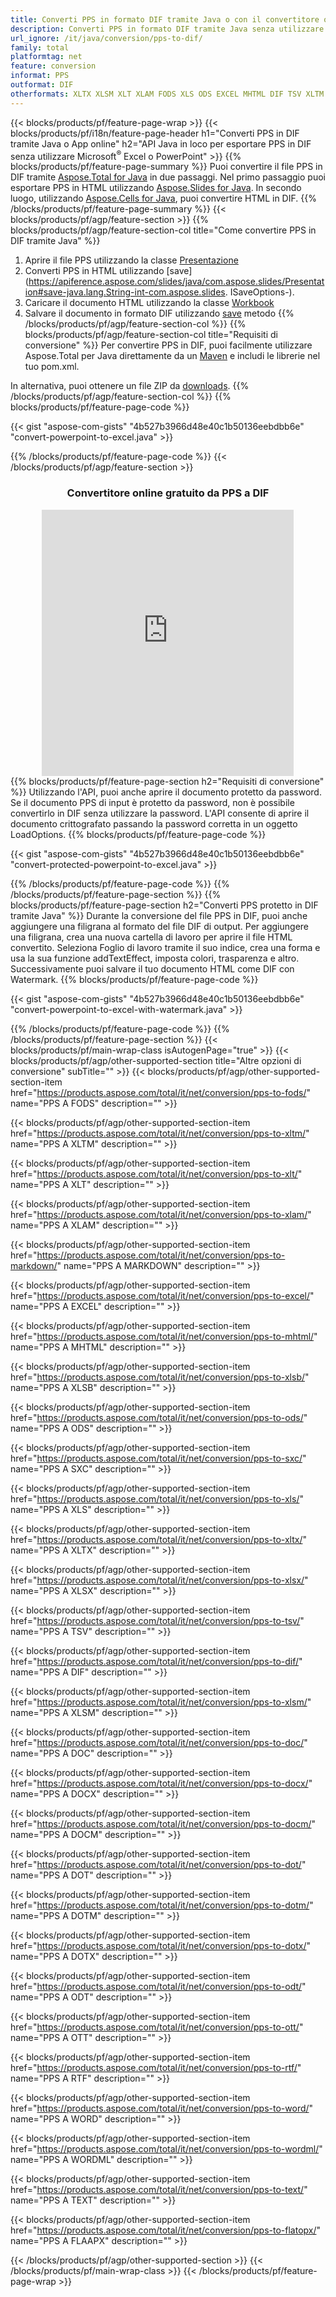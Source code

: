 ```yaml
---
title: Converti PPS in formato DIF tramite Java o con il convertitore online gratuito
description: Converti PPS in formato DIF tramite Java senza utilizzare Microsoft Excel o PowerPoint o in linea. Prova rapidamente il convertitore online gratuito da POT a CSV prima di integrare il codice. 
url_ignore: /it/java/conversion/pps-to-dif/
family: total
platformtag: net
feature: conversion
informat: PPS
outformat: DIF
otherformats: XLTX XLSM XLT XLAM FODS XLS ODS EXCEL MHTML DIF TSV XLTM MARKDOWN SXC XLSX XLSB DOC DOCX DOCM DOT DOTM DOTX ODT OTT RTF WORD WORDML TEXT FLATOPX
---
```

{{< blocks/products/pf/feature-page-wrap >}}
{{< blocks/products/pf/i18n/feature-page-header h1="Converti PPS in DIF tramite Java o App online" h2="API Java in loco per esportare PPS in DIF senza utilizzare Microsoft<sup>&reg;</sup> Excel o PowerPoint" >}}
{{% blocks/products/pf/feature-page-summary %}}
Puoi convertire il file PPS in DIF tramite [Aspose.Total for Java](https://products.aspose.com/total/java/) in due passaggi. Nel primo passaggio puoi esportare PPS in HTML utilizzando [Aspose.Slides for Java](https://products.aspose.com/slides/java/). In secondo luogo, utilizzando [Aspose.Cells for Java](https://products.aspose.com/cells/java/), puoi convertire HTML in DIF.
{{% /blocks/products/pf/feature-page-summary  %}}
{{< blocks/products/pf/agp/feature-section >}}
{{% blocks/products/pf/agp/feature-section-col title="Come convertire PPS in DIF tramite Java" %}}
1. Aprire il file PPS utilizzando la classe [Presentazione](https://apiference.aspose.com/slides/java/com.aspose.slides/Presentation)
2. Converti PPS in HTML utilizzando [save](https://apiference.aspose.com/slides/java/com.aspose.slides/Presentation#save-java.lang.String-int-com.aspose.slides. ISaveOptions-).
3. Caricare il documento HTML utilizzando la classe [Workbook](https://apiference.aspose.com/cells/java/com.aspose.cells/Workbook)
4. Salvare il documento in formato DIF utilizzando [save](https://apiference.aspose.com/cells/java/com.aspose.cells/workbook#save(java.lang.String,%20com.aspose.cells.SaveOptions)) metodo
{{% /blocks/products/pf/agp/feature-section-col %}}
{{% blocks/products/pf/agp/feature-section-col title="Requisiti di conversione" %}}
Per convertire PPS in DIF, puoi facilmente utilizzare Aspose.Total per Java direttamente da un [Maven](https://releases.aspose.com/total/java/) e includi le librerie nel tuo pom.xml.

In alternativa, puoi ottenere un file ZIP da [downloads](https://releases.aspose.com/total/java).
{{% /blocks/products/pf/agp/feature-section-col %}}
{{% blocks/products/pf/feature-page-code %}}

{{< gist "aspose-com-gists" "4b527b3966d48e40c1b50136eebdbb6e" "convert-powerpoint-to-excel.java" >}}


{{% /blocks/products/pf/feature-page-code %}}
{{< /blocks/products/pf/agp/feature-section >}}
<div class="container-fluid agp-content bg-white aboutfile box-1 vh100 section nopbtm">
<div class=container>
<div class=row>
<div class="demobox tc col-md-12 padding-0" align="center">

<h3>Convertitore online gratuito da PPS a DIF</h3>

<iframe style="border: none; height: 426px;" scrolling="no" src="https://total-conversion-app-65z5r2lp.qa.k8s.dynabic.com/?to=dif&from=pps" id="child-iframe" width="80%"></iframe>

</div></div>
</div></div>
{{% blocks/products/pf/feature-page-section  h2="Requisiti di conversione" %}}
Utilizzando l'API, puoi anche aprire il documento protetto da password. Se il documento PPS di input è protetto da password, non è possibile convertirlo in DIF senza utilizzare la password. L'API consente di aprire il documento crittografato passando la password corretta in un oggetto LoadOptions.  
{{% blocks/products/pf/feature-page-code %}}

{{< gist "aspose-com-gists" "4b527b3966d48e40c1b50136eebdbb6e" "convert-protected-powerpoint-to-excel.java" >}}

{{% /blocks/products/pf/feature-page-code  %}}
{{% /blocks/products/pf/feature-page-section %}}
{{% blocks/products/pf/feature-page-section  h2="Converti PPS protetto in DIF tramite Java" %}}
Durante la conversione del file PPS in DIF, puoi anche aggiungere una filigrana al formato del file DIF di output. Per aggiungere una filigrana, crea una nuova cartella di lavoro per aprire il file HTML convertito. Seleziona Foglio di lavoro tramite il suo indice, crea una forma e usa la sua funzione addTextEffect, imposta colori, trasparenza e altro. Successivamente puoi salvare il tuo documento HTML come DIF con Watermark. 
{{% blocks/products/pf/feature-page-code %}}

{{< gist "aspose-com-gists" "4b527b3966d48e40c1b50136eebdbb6e" "convert-powerpoint-to-excel-with-watermark.java" >}}

{{% /blocks/products/pf/feature-page-code  %}}
{{% /blocks/products/pf/feature-page-section %}}
{{< blocks/products/pf/main-wrap-class isAutogenPage="true" >}}
{{< blocks/products/pf/agp/other-supported-section title="Altre opzioni di conversione" subTitle="" >}}
{{< blocks/products/pf/agp/other-supported-section-item href="https://products.aspose.com/total/it/net/conversion/pps-to-fods/" name="PPS A FODS" description="" >}}

{{< blocks/products/pf/agp/other-supported-section-item href="https://products.aspose.com/total/it/net/conversion/pps-to-xltm/" name="PPS A XLTM" description="" >}}

{{< blocks/products/pf/agp/other-supported-section-item href="https://products.aspose.com/total/it/net/conversion/pps-to-xlt/" name="PPS A XLT" description="" >}}

{{< blocks/products/pf/agp/other-supported-section-item href="https://products.aspose.com/total/it/net/conversion/pps-to-xlam/" name="PPS A XLAM" description="" >}}

{{< blocks/products/pf/agp/other-supported-section-item href="https://products.aspose.com/total/it/net/conversion/pps-to-markdown/" name="PPS A MARKDOWN" description="" >}}

{{< blocks/products/pf/agp/other-supported-section-item href="https://products.aspose.com/total/it/net/conversion/pps-to-excel/" name="PPS A EXCEL" description="" >}}

{{< blocks/products/pf/agp/other-supported-section-item href="https://products.aspose.com/total/it/net/conversion/pps-to-mhtml/" name="PPS A MHTML" description="" >}}

{{< blocks/products/pf/agp/other-supported-section-item href="https://products.aspose.com/total/it/net/conversion/pps-to-xlsb/" name="PPS A XLSB" description="" >}}

{{< blocks/products/pf/agp/other-supported-section-item href="https://products.aspose.com/total/it/net/conversion/pps-to-ods/" name="PPS A ODS" description="" >}}

{{< blocks/products/pf/agp/other-supported-section-item href="https://products.aspose.com/total/it/net/conversion/pps-to-sxc/" name="PPS A SXC" description="" >}}

{{< blocks/products/pf/agp/other-supported-section-item href="https://products.aspose.com/total/it/net/conversion/pps-to-xls/" name="PPS A XLS" description="" >}}

{{< blocks/products/pf/agp/other-supported-section-item href="https://products.aspose.com/total/it/net/conversion/pps-to-xltx/" name="PPS A XLTX" description="" >}}

{{< blocks/products/pf/agp/other-supported-section-item href="https://products.aspose.com/total/it/net/conversion/pps-to-xlsx/" name="PPS A XLSX" description="" >}}

{{< blocks/products/pf/agp/other-supported-section-item href="https://products.aspose.com/total/it/net/conversion/pps-to-tsv/" name="PPS A TSV" description="" >}}

{{< blocks/products/pf/agp/other-supported-section-item href="https://products.aspose.com/total/it/net/conversion/pps-to-dif/" name="PPS A DIF" description="" >}}

{{< blocks/products/pf/agp/other-supported-section-item href="https://products.aspose.com/total/it/net/conversion/pps-to-xlsm/" name="PPS A XLSM" description="" >}}

{{< blocks/products/pf/agp/other-supported-section-item href="https://products.aspose.com/total/it/net/conversion/pps-to-doc/" name="PPS A DOC" description="" >}}

{{< blocks/products/pf/agp/other-supported-section-item href="https://products.aspose.com/total/it/net/conversion/pps-to-docx/" name="PPS A DOCX" description="" >}}

{{< blocks/products/pf/agp/other-supported-section-item href="https://products.aspose.com/total/it/net/conversion/pps-to-docm/" name="PPS A DOCM" description="" >}}

{{< blocks/products/pf/agp/other-supported-section-item href="https://products.aspose.com/total/it/net/conversion/pps-to-dot/" name="PPS A DOT" description="" >}}

{{< blocks/products/pf/agp/other-supported-section-item href="https://products.aspose.com/total/it/net/conversion/pps-to-dotm/" name="PPS A DOTM" description="" >}}

{{< blocks/products/pf/agp/other-supported-section-item href="https://products.aspose.com/total/it/net/conversion/pps-to-dotx/" name="PPS A DOTX" description="" >}}

{{< blocks/products/pf/agp/other-supported-section-item href="https://products.aspose.com/total/it/net/conversion/pps-to-odt/" name="PPS A ODT" description="" >}}

{{< blocks/products/pf/agp/other-supported-section-item href="https://products.aspose.com/total/it/net/conversion/pps-to-ott/" name="PPS A OTT" description="" >}}

{{< blocks/products/pf/agp/other-supported-section-item href="https://products.aspose.com/total/it/net/conversion/pps-to-rtf/" name="PPS A RTF" description="" >}}

{{< blocks/products/pf/agp/other-supported-section-item href="https://products.aspose.com/total/it/net/conversion/pps-to-word/" name="PPS A WORD" description="" >}}

{{< blocks/products/pf/agp/other-supported-section-item href="https://products.aspose.com/total/it/net/conversion/pps-to-wordml/" name="PPS A WORDML" description="" >}}

{{< blocks/products/pf/agp/other-supported-section-item href="https://products.aspose.com/total/it/net/conversion/pps-to-text/" name="PPS A TEXT" description="" >}}

{{< blocks/products/pf/agp/other-supported-section-item href="https://products.aspose.com/total/it/net/conversion/pps-to-flatopx/" name="PPS A FLAAPX" description="" >}}


{{< /blocks/products/pf/agp/other-supported-section >}}
{{< /blocks/products/pf/main-wrap-class >}}
{{< /blocks/products/pf/feature-page-wrap >}}